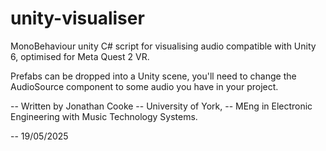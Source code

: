 # unity-visualiser
MonoBehaviour unity C# script for visualising audio compatible with Unity 6, optimised for Meta Quest 2 VR.

Prefabs can be dropped into a Unity scene, you'll need to change the AudioSource component to some audio you have in your project.

-- Written by Jonathan Cooke
-- University of York, 
-- MEng in Electronic Engineering with Music Technology Systems.

-- 19/05/2025
